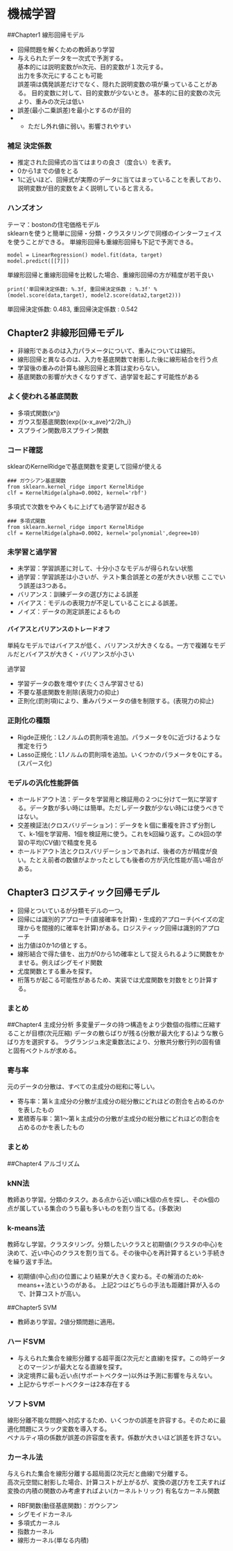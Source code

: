 # 機械学習
##Chapter1 線形回帰モデル
- 回帰問題を解くための教師あり学習
- 与えられたデータを一次式で予測する。  
基本的には説明変数がn次元、目的変数が１次元する。  
出力を多次元にすることも可能  
誤差項は偶発誤差だけでなく、隠れた説明変数の項が乗っていることがある。
目的変数に対して、目的変数が少ないとき。
基本的に目的変数の次元より、重みの次元は低い
- 誤差(最小二乗誤差)を最小とするのが目的
- - ただし外れ値に弱い。影響されやすい

### 補足 決定係数
- 推定された回帰式の当てはまりの良さ（度合い）を表す。
- 0から1までの値をとる
- 1に近いほど、回帰式が実際のデータに当てはまっていることを表しており、説明変数が目的変数をよく説明していると言える。

### ハンズオン
テーマ：bostonの住宅価格モデル  
sklearnを使うと簡単に回帰・分類・クラスタリングで同様のインターフェイスを使うことができる。
単線形回帰も重線形回帰も下記で予測できる。

``
model = LinearRegression()
model.fit(data, target)
model.predict([[7]])
``

単線形回帰と重線形回帰を比較した場合、重線形回帰の方が精度が若干良い
```
print('単回帰決定係数: %.3f, 重回帰決定係数 : %.3f' % (model.score(data,target), model2.score(data2,target2)))
```
単回帰決定係数: 0.483, 重回帰決定係数 : 0.542 

## Chapter2 非線形回帰モデル
- 非線形であるのは入力パラメータについて、重みについては線形。
- 線形回帰と異なるのは、入力を基底関数で射影した後に線形結合を行う点
- 学習後の重みの計算も線形回帰と本質は変わらない。
- 基底関数の影響が大きくなりすぎて、過学習を起こす可能性がある

### よく使われる基底関数
- 多項式関数(x^j)
- ガウス型基底関数(exp{(x-x_ave}^2/2h_i}
- スプライン関数/Bスプライン関数

### コード確認
sklearのKernelRidgeで基底関数を変更して回帰が使える
```
### ガウシアン基底関数
from sklearn.kernel_ridge import KernelRidge
clf = KernelRidge(alpha=0.0002, kernel='rbf')
```
多項式で次数をやみくもに上げても過学習が起きる
```
### 多項式関数
from sklearn.kernel_ridge import KernelRidge
clf = KernelRidge(alpha=0.0002, kernel='polynomial',degree=10)
```
### 未学習と過学習
- 未学習：学習誤差に対して、十分小さなモデルが得られない状態
- 過学習：学習誤差は小さいが、テスト集合誤差との差が大きい状態
ここでいう誤差は3つある。
- バリアンス：訓練データの選び方による誤差
- バイアス：モデルの表現力が不足していることによる誤差。
- ノイズ：データの測定誤差によるもの
#### バイアスとバリアンスのトレードオフ
単純なモデルではバイアスが低く、バリアンスが大きくなる。一方で複雑なモデルだとバイアスが大きく・バリアンスが小さい

過学習
- 学習データの数を増やす(たくさん学習させる)
- 不要な基底関数を削除(表現力の抑止)
- 正則化(罰則項)により、重みパラメータの値を制限する。(表現力の抑止)

### 正則化の種類
- Rigde正規化：L2ノルムの罰則項を追加。パラメータを0に近づけるような推定を行う
- Lasso正規化：L1ノルムの罰則項を追加。いくつかのパラメータを0にする。(スパース化)

### モデルの汎化性能評価
- ホールドアウト法：データを学習用と検証用の２つに分けて一気に学習する。データ数が多い時には簡単。ただしデータ数が少ない時には使うべきではない。
- 交差検証法(クロスバリデーション)：データをｋ個に重複を許さず分割して、k-1個を学習用、1個を検証用に使う。これをk回繰り返す。このk回の学習の平均(CV値)で精度を見る
- ホールドアウト法とクロスバリデーションであれば、後者の方が精度が良い。たとえ前者の数値がよかったとしても後者の方が汎化性能が高い場合がある。

## Chapter3 ロジスティック回帰モデル
- 回帰とついているが分類モデルの一つ。
- 回帰には識別的アプローチ(直接確率を計算)・生成的アプローチ(ベイズの定理からを間接的に確率を計算)がある。ロジスティック回帰は識別的アプローチ
- 出力値は0か1の値とする。
- 線形結合で得た値を、出力が0から1の確率として捉えられるように関数をかませる。例えばシグモイド関数
- 尤度関数とする重みを探す。
- 桁落ちが起こる可能性があるため、実装では尤度関数を対数をとり計算する。
### まとめ
##Chapter4 主成分分析
多変量データの持つ構造をより少数個の指標に圧縮することが目標(次元圧縮)
データの散らばりが残る(分散が最大化する)ような散らばり方を選択する。
ラグランジュ未定乗数法により、分散共分散行列の固有値と固有ベクトルが求める。
### 寄与率
元のデータの分散は、すべての主成分の総和に等しい。
- 寄与率：第ｋ主成分の分散が主成分の総分散にどれほどの割合を占めるのかを表したもの
- 累積寄与率：第1～第ｋ主成分の分散が主成分の総分散にどれほどの割合を占めるのかを表したもの
### まとめ

##Chapter4 アルゴリズム
### kNN法
教師あり学習。分類のタスク。ある点から近い順にk個の点を探し、そのk個の点が属している集合のうち最も多いものを割り当てる。(多数決)
### k-means法
教師なし学習。クラスタリング。分類したいクラスと初期値(クラスタの中心)を決めて、近い中心のクラスを割り当てる。その後中心を再計算するという手続きを繰り返す手法。
- 初期値(中心点)の位置により結果が大きく変わる。その解消のためk-means++法というのがある。
上記2つはどちらの手法も距離計算が入るので、計算コストが高い。

##Chapter5 SVM
- 教師あり学習。2値分類問題に適用。
### ハードSVM
- 与えられた集合を線形分離する超平面(2次元だと直線)を探す。この時データとのマージンが最大となる直線を探す。
- 決定境界に最も近い点(サポートベクター)以外は予測に影響を与えない。
- 上記からサポートベクターは2本存在する
### ソフトSVM
線形分離不能な問題へ対応するため、いくつかの誤差を許容する。そのために最適化問題にスラック変数を導入する。  
ペナルティ項の係数が誤差の許容度を表す。係数が大きいほど誤差を許さない。
### カーネル法
与えられた集合を線形分離する超局面(2次元だと曲線)で分離する。  
高次元空間に射影した場合、計算コストが上がるが、変換の選び方を工夫すれば変換の内積の関数のみ考慮すればよい(カーネルトリック)
有名なカーネル関数
- RBF関数(動径基底関数)：ガウシアン
- シグモイドカーネル
- 多項式カーネル
- 指数カーネル
- 線形カーネル(単なる内積)



